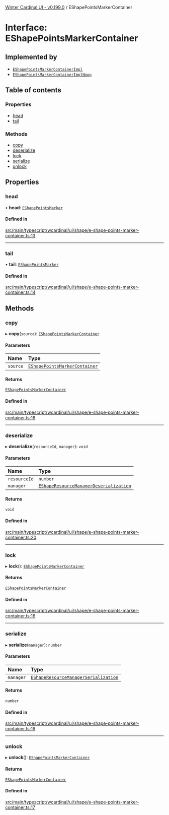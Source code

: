 [Winter Cardinal UI - v0.199.0](../index.md) / EShapePointsMarkerContainer

# Interface: EShapePointsMarkerContainer

## Implemented by

- [`EShapePointsMarkerContainerImpl`](../classes/EShapePointsMarkerContainerImpl.md)
- [`EShapePointsMarkerContainerImplNoop`](../classes/EShapePointsMarkerContainerImplNoop.md)

## Table of contents

### Properties

- [head](EShapePointsMarkerContainer.md#head)
- [tail](EShapePointsMarkerContainer.md#tail)

### Methods

- [copy](EShapePointsMarkerContainer.md#copy)
- [deserialize](EShapePointsMarkerContainer.md#deserialize)
- [lock](EShapePointsMarkerContainer.md#lock)
- [serialize](EShapePointsMarkerContainer.md#serialize)
- [unlock](EShapePointsMarkerContainer.md#unlock)

## Properties

### head

• **head**: [`EShapePointsMarker`](EShapePointsMarker.md)

#### Defined in

[src/main/typescript/wcardinal/ui/shape/e-shape-points-marker-container.ts:13](https://github.com/winter-cardinal/winter-cardinal-ui/blob/v0.199.0/src/main/typescript/wcardinal/ui/shape/e-shape-points-marker-container.ts#L13)

___

### tail

• **tail**: [`EShapePointsMarker`](EShapePointsMarker.md)

#### Defined in

[src/main/typescript/wcardinal/ui/shape/e-shape-points-marker-container.ts:14](https://github.com/winter-cardinal/winter-cardinal-ui/blob/v0.199.0/src/main/typescript/wcardinal/ui/shape/e-shape-points-marker-container.ts#L14)

## Methods

### copy

▸ **copy**(`source`): [`EShapePointsMarkerContainer`](EShapePointsMarkerContainer.md)

#### Parameters

| Name | Type |
| :------ | :------ |
| `source` | [`EShapePointsMarkerContainer`](EShapePointsMarkerContainer.md) |

#### Returns

[`EShapePointsMarkerContainer`](EShapePointsMarkerContainer.md)

#### Defined in

[src/main/typescript/wcardinal/ui/shape/e-shape-points-marker-container.ts:18](https://github.com/winter-cardinal/winter-cardinal-ui/blob/v0.199.0/src/main/typescript/wcardinal/ui/shape/e-shape-points-marker-container.ts#L18)

___

### deserialize

▸ **deserialize**(`resourceId`, `manager`): `void`

#### Parameters

| Name | Type |
| :------ | :------ |
| `resourceId` | `number` |
| `manager` | [`EShapeResourceManagerDeserialization`](../classes/EShapeResourceManagerDeserialization.md) |

#### Returns

`void`

#### Defined in

[src/main/typescript/wcardinal/ui/shape/e-shape-points-marker-container.ts:20](https://github.com/winter-cardinal/winter-cardinal-ui/blob/v0.199.0/src/main/typescript/wcardinal/ui/shape/e-shape-points-marker-container.ts#L20)

___

### lock

▸ **lock**(): [`EShapePointsMarkerContainer`](EShapePointsMarkerContainer.md)

#### Returns

[`EShapePointsMarkerContainer`](EShapePointsMarkerContainer.md)

#### Defined in

[src/main/typescript/wcardinal/ui/shape/e-shape-points-marker-container.ts:16](https://github.com/winter-cardinal/winter-cardinal-ui/blob/v0.199.0/src/main/typescript/wcardinal/ui/shape/e-shape-points-marker-container.ts#L16)

___

### serialize

▸ **serialize**(`manager`): `number`

#### Parameters

| Name | Type |
| :------ | :------ |
| `manager` | [`EShapeResourceManagerSerialization`](../classes/EShapeResourceManagerSerialization.md) |

#### Returns

`number`

#### Defined in

[src/main/typescript/wcardinal/ui/shape/e-shape-points-marker-container.ts:19](https://github.com/winter-cardinal/winter-cardinal-ui/blob/v0.199.0/src/main/typescript/wcardinal/ui/shape/e-shape-points-marker-container.ts#L19)

___

### unlock

▸ **unlock**(): [`EShapePointsMarkerContainer`](EShapePointsMarkerContainer.md)

#### Returns

[`EShapePointsMarkerContainer`](EShapePointsMarkerContainer.md)

#### Defined in

[src/main/typescript/wcardinal/ui/shape/e-shape-points-marker-container.ts:17](https://github.com/winter-cardinal/winter-cardinal-ui/blob/v0.199.0/src/main/typescript/wcardinal/ui/shape/e-shape-points-marker-container.ts#L17)
